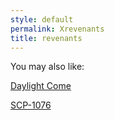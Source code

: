 ```yaml
---
style: default
permalink: Xrevenants
title: revenants
---
```

You may also like:

[Daylight Come](http://scp-wiki.net/daylight-come)

[SCP-1076](http://scp-wiki.net/scp-1076)

